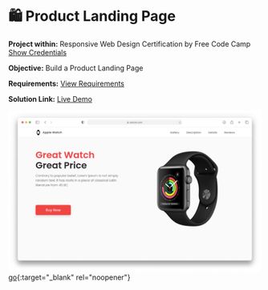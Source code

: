 # 🛍️ Product Landing Page
**Project within:** Responsive Web Design Certification by Free Code Camp <a href="https://www.freecodecamp.org/learn/responsive-web-design/responsive-web-design-projects/build-a-product-landing-page/">Show Credentials</a>


**Objective:** Build a Product Landing Page

**Requirements:** <a href="https://www.freecodecamp.org/learn/responsive-web-design/responsive-web-design-projects/build-a-product-landing-page/">View Requirements</a>

**Solution Link:** <a href="https://cosminmoldovan.github.io/fcc-product-landing-page/" target="_blank">Live Demo</a>

<a href="https://cosminmoldovan.github.io/fcc-product-landing-page/" target="_blank"><img src="project-thumbnail.png" /></a>
[go](http://stackoverflow.com){:target="_blank" rel="noopener"}